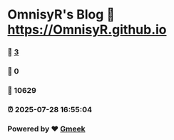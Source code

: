 # OmnisyR's Blog :link: https://OmnisyR.github.io 
### :page_facing_up: [3](https://OmnisyR.github.io/tag.html) 
### :speech_balloon: 0 
### :hibiscus: 10629 
### :alarm_clock: 2025-07-28 16:55:04 
### Powered by :heart: [Gmeek](https://github.com/Meekdai/Gmeek)

